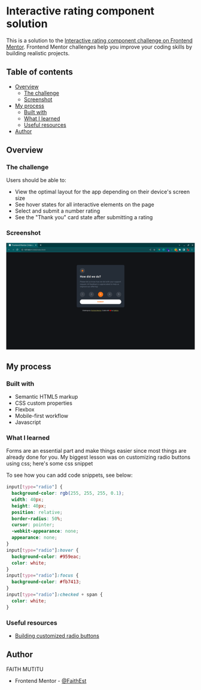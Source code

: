 # Interactive rating component solution

This is a solution to the [Interactive rating component challenge on Frontend Mentor](https://www.frontendmentor.io/challenges/interactive-rating-component-koxpeBUmI). Frontend Mentor challenges help you improve your coding skills by building realistic projects.

## Table of contents

- [Overview](#overview)
  - [The challenge](#the-challenge)
  - [Screenshot](#screenshot)
- [My process](#my-process)
  - [Built with](#built-with)
  - [What I learned](#what-i-learned)
  - [Useful resources](#useful-resources)
- [Author](#author)

## Overview

### The challenge

Users should be able to:

- View the optimal layout for the app depending on their device's screen size
- See hover states for all interactive elements on the page
- Select and submit a number rating
- See the "Thank you" card state after submitting a rating

### Screenshot

![screenshot for the coded ui](./Screenshot.png)

## My process

### Built with

- Semantic HTML5 markup
- CSS custom properties
- Flexbox
- Mobile-first workflow
- Javascript

### What I learned

Forms are an essential part and make things easier since most things are already done for you. My biggest lesson was on customizing radio buttons using css; here's some css snippet

To see how you can add code snippets, see below:

```css
input[type="radio"] {
  background-color: rgb(255, 255, 255, 0.1);
  width: 40px;
  height: 40px;
  position: relative;
  border-radius: 50%;
  cursor: pointer;
  -webkit-appearance: none;
  appearance: none;
}
input[type="radio"]:hover {
  background-color: #959eac;
  color: white;
}
input[type="radio"]:focus {
  background-color: #fb7413;
}
input[type="radio"]:checked + span {
  color: white;
}
```

### Useful resources

- [Building customized radio buttons](https://moderncss.dev/pure-css-custom-styled-radio-buttons/)

## Author

FAITH MUTITU

- Frontend Mentor - [@FaithEst](https://www.frontendmentor.io/profile/FaithEst)
